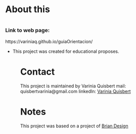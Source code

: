<h1>About this<h1>
  
<h3>Link to web page:</h3> https://variniaq.github.io/guiaOrientacion/

<ul>
  <li>This project was created for educational proposes.</li>
<ul/>
  
<h1> Contact </h1>
This project is maintained by Varinia Quisbert
mail: quisbertvarinia@gmail.com
linkedIn: <a href = "https://www.linkedin.com/in/varinia-q/" >Varinia Quisbert</a>
  
<h1>Notes</h1>
 This project was based on a project of <a href = "https://github.com/briancodex" >Brian Design</a>
